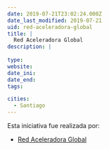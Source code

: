 ```yaml
---
date: 2019-07-21T23:02:24.000Z
date_last_modified: 2019-07-21
uid: red-aceleradora-global
title: |
  Red Aceleradora Global
description: |
  
type: 
website: 
date_ini: 
date_end: 
tags:

cities: 
  - Santiago
---
```


Esta iniciativa fue realizada por:

- [Red Aceleradora Global](/organizaciones/red-aceleradora-global)
